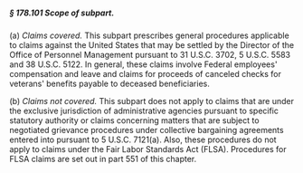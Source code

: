 ##### § 178.101 Scope of subpart. #####

(a) *Claims covered.* This subpart prescribes general procedures applicable to claims against the United States that may be settled by the Director of the Office of Personnel Management pursuant to 31 U.S.C. 3702, 5 U.S.C. 5583 and 38 U.S.C. 5122. In general, these claims involve Federal employees' compensation and leave and claims for proceeds of canceled checks for veterans' benefits payable to deceased beneficiaries.

(b) *Claims not covered.* This subpart does not apply to claims that are under the exclusive jurisdiction of administrative agencies pursuant to specific statutory authority or claims concerning matters that are subject to negotiated grievance procedures under collective bargaining agreements entered into pursuant to 5 U.S.C. 7121(a). Also, these procedures do not apply to claims under the Fair Labor Standards Act (FLSA). Procedures for FLSA claims are set out in part 551 of this chapter.